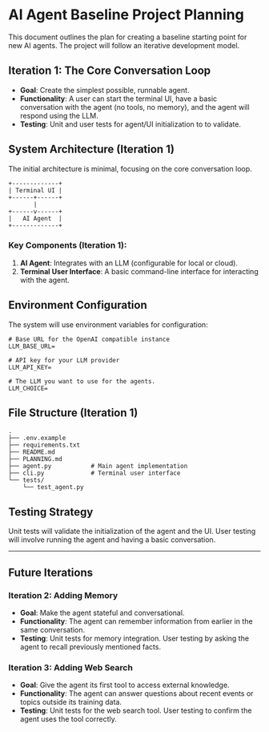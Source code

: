 # AI Agent Baseline Project Planning

This document outlines the plan for creating a baseline starting point for new AI agents. The project will follow an iterative development model.

## Iteration 1: The Core Conversation Loop

*   **Goal**: Create the simplest possible, runnable agent.
*   **Functionality**: A user can start the terminal UI, have a basic conversation with the agent (no tools, no memory), and the agent will respond using the LLM.
*   **Testing**: Unit and user tests for agent/UI initialization to to validate.

## System Architecture (Iteration 1)

The initial architecture is minimal, focusing on the core conversation loop.

```
+-------------+
| Terminal UI |
+------+------+
       |
+------v------+
|   AI Agent  |
+-------------+
```

### Key Components (Iteration 1):

1.  **AI Agent**: Integrates with an LLM (configurable for local or cloud).
2.  **Terminal User Interface**: A basic command-line interface for interacting with the agent.

## Environment Configuration

The system will use environment variables for configuration:

```
# Base URL for the OpenAI compatible instance
LLM_BASE_URL=

# API key for your LLM provider
LLM_API_KEY=

# The LLM you want to use for the agents.
LLM_CHOICE=
```

## File Structure (Iteration 1)

```
.
├── .env.example
├── requirements.txt
├── README.md
├── PLANNING.md
├── agent.py           # Main agent implementation
├── cli.py             # Terminal user interface
└── tests/
    └── test_agent.py
```

## Testing Strategy

Unit tests will validate the initialization of the agent and the UI. User testing will involve running the agent and having a basic conversation.

---

## Future Iterations

### Iteration 2: Adding Memory
*   **Goal**: Make the agent stateful and conversational.
*   **Functionality**: The agent can remember information from earlier in the same conversation.
*   **Testing**: Unit tests for memory integration. User testing by asking the agent to recall previously mentioned facts.

### Iteration 3: Adding Web Search
*   **Goal**: Give the agent its first tool to access external knowledge.
*   **Functionality**: The agent can answer questions about recent events or topics outside its training data.
*   **Testing**: Unit tests for the web search tool. User testing to confirm the agent uses the tool correctly.